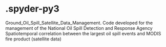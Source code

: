 # .spyder-py3
Ground_Oil_Spill_Satellite_Data_Management.
Code developed for the management of the National Oil Spill Detection and Response Agency 
Spatiotemporal correlation between the largest oil spill events and MODIS fire product (satellite data)
